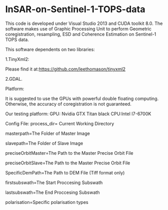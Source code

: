 # InSAR-on-Sentinel-1-TOPS-data
This code is developed under Visual Studio 2013 and CUDA toolkit 8.0.
The software makes use of Graphic Processing Unit to perform Geometric coregistration, resampling, ESD and Coherence Estimation on Sentinel-1 TOPS data.

This software dependents on two libraries:

1.TinyXml2:

Please find it at:https://github.com/leethomason/tinyxml2

2.GDAL.


Platform:

It is suggested to use the GPUs with powerful double floating computing.
Otherwise, the accuracy of coregistration is not guaranteed.

Our testing platform:
GPU: Nvidia GTX Titan black  CPU:Intel I7-6700K


Config File:
process_dir= Current Working Directory

masterpath=The Folder of Master Image

slavepath=The Folder of Slave Image

preciseOrbitMaster=The Path to the Master Precise Orbit File

preciseOrbitSlave=The Path to the Master Precise Orbit File

SpecificDemPath=The Path to DEM File (Tiff format only)

firstsubswath=The Start Proccesing Subswath

lastsubswath=The End Proccesing Subswath

polarisation=Specific polarisation types


